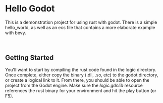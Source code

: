 # Hello Godot

This is a demonstration project for using rust with godot. There is a simple hello_world, as well as an ecs file that contains a more elaborate example with bevy.

<br>

## Getting Started

You'll want to start by compiling the rust code found in the logic directory. Once complete, either copy the binary (.dll, .so, etc) to the godot directory, or create a logical link to it. From there, you should be able to open the project from the Godot engine. Make sure the *logic.gdnlib* resource references the rust binary for your environment and hit the play button (or F5).